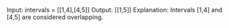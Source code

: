 Input: intervals = [[1,4],[4,5]]
Output: [[1,5]]
Explanation: Intervals [1,4] and [4,5] are considered overlapping.
